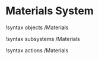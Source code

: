 <!-- MOOSE Documentation Stub: Remove this when content is added. -->

# Materials System
!syntax objects /Materials

!syntax subsystems /Materials

!syntax actions /Materials
